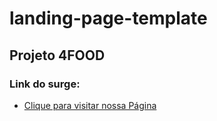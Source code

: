 # landing-page-template
## Projeto 4FOOD

### Link do surge:
- [Clique para visitar nossa Página](https://abject-clock.surge.sh/)
